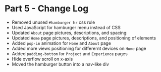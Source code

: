 # Part 5 - Change Log
- Removed unused `#hamburger hr` css rule
- Used JavaScript for hamburger menu instead of CSS
- Updated `About` page pictures, descriptions, and spacing
- Updated `Home` page pictures, descriptions, and positioning of elements 
- Added `pop-in` animation for `Home` and `About` page
- Added more views positioning for differernt devices on `Home` page
- Added `padding-bottom` for `Project` and `Experience` pages
- Hide overflow scroll on x-axis
- Moved the hamburger button into a nav-like div